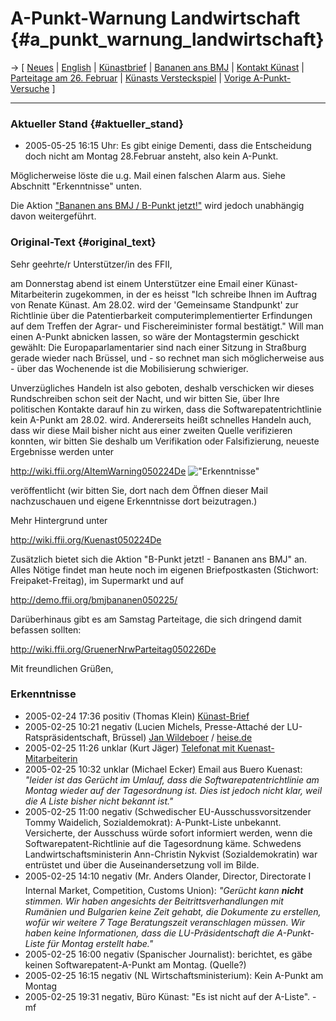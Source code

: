 # A-Punkt-Warnung Landwirtschaft {#a_punkt_warnung_landwirtschaft}

-\> \[ [ Neues](SwpatcninoDe "wikilink") \|
[English](http://wiki.ffii.org/AItemWarning050224En "wikilink") \| [
Künastbrief](Kuenast050224De "wikilink") \| [Bananen ans
BMJ](http://demo.ffii.org/bmjbananen050225/ "wikilink") \| [ Kontakt
Künast](FfiiKuenastKontakt0412De "wikilink") \| [ Parteitage am 26.
Februar](GruenerNrwParteitag050226De "wikilink") \| [ Künasts
Versteckspiel](Kuenast041221De "wikilink") \| [ Vorige
A-Punkt-Versuche](Fish0501De "wikilink") \]

------------------------------------------------------------------------

### Aktueller Stand {#aktueller_stand}

-   2005-05-25 16:15 Uhr: Es gibt einige Dementi, dass die Entscheidung
    doch nicht am Montag 28.Februar ansteht, also kein A-Punkt.

Möglicherweise löste die u.g. Mail einen falschen Alarm aus. Siehe
Abschnitt \"Erkenntnisse\" unten.

Die Aktion [\"Bananen ans BMJ / B-Punkt
jetzt!\"](http://demo.ffii.org/bmjbananen050225/ "wikilink") wird jedoch
unabhängig davon weitergeführt.

### Original-Text {#original_text}

Sehr geehrte/r Unterstützer/in des FFII,

am Donnerstag abend ist einem Unterstützer eine Email einer
Künast-Mitarbeiterin zugekommen, in der es heisst \"Ich schreibe Ihnen
im Auftrag von Renate Künast. Am 28.02. wird der \'Gemeinsame
Standpunkt\' zur Richtlinie über die Patentierbarkeit
computerimplementierter Erfindungen auf dem Treffen der Agrar- und
Fischereiminister formal bestätigt.\" Will man einen A-Punkt abnicken
lassen, so wäre der Montagstermin geschickt gewählt: Die
Europaparlamentarier sind nach einer Sitzung in Straßburg gerade wieder
nach Brüssel, und - so rechnet man sich möglicherweise aus - über das
Wochenende ist die Mobilisierung schwieriger.

Unverzügliches Handeln ist also geboten, deshalb verschicken wir dieses
Rundschreiben schon seit der Nacht, und wir bitten Sie, über Ihre
politischen Kontakte darauf hin zu wirken, dass die
Softwarepatentrichtlinie kein A-Punkt am 28.02. wird. Andererseits heißt
schnelles Handeln auch, dass wir diese Mail bisher nicht aus einer
zweiten Quelle verifizieren konnten, wir bitten Sie deshalb um
Verifikation oder Falsifizierung, neueste Ergebnisse werden unter

<http://wiki.ffii.org/AItemWarning050224De>
![\"Erkenntnisse\"](Abschnitt "wikilink")

veröffentlicht (wir bitten Sie, dort nach dem Öffnen dieser Mail
nachzuschauen und eigene Erkenntnisse dort beizutragen.)

Mehr Hintergrund unter

<http://wiki.ffii.org/Kuenast050224De>

Zusätzlich bietet sich die Aktion \"B-Punkt jetzt! - Bananen ans BMJ\"
an. Alles Nötige findet man heute noch im eigenen Briefpostkasten
(Stichwort: Freipaket-Freitag), im Supermarkt und auf

<http://demo.ffii.org/bmjbananen050225/>

Darüberhinaus gibt es am Samstag Parteitage, die sich dringend damit
befassen sollten:

<http://wiki.ffii.org/GruenerNrwParteitag050226De>

Mit freundlichen Grüßen,

### Erkenntnisse

-   2005-02-24 17:36 positiv (Thomas Klein) [
    Künast-Brief](Kuenast050224De "wikilink")
-   2005-02-25 10:21 negativ (Lucien Michels, Presse-Attaché der
    LU-Ratspräsidentschaft, Brüssel) [Jan
    Wildeboer](http://lists.ffii.org/mailman/private/bxl/2005-February/011192.html "wikilink")
    /
    [heise.de](http://www.heise.de/newsticker/meldung/56805 "wikilink")
-   2005-02-25 11:26 unklar (Kurt Jäger) [Telefonat mit
    Kuenast-Mitarbeiterin](http://lists.ffii.org/mailman/private/bxl/2005-February/011193.html "wikilink")
-   2005-02-25 10:32 unklar (Michael Ecker) Email aus Buero Kuenast:
    *\"leider ist das Gerücht im Umlauf, dass die
    Softwarepatentrichtlinie am Montag wieder auf der Tagesordnung ist.
    Dies ist jedoch nicht klar, weil die A Liste bisher nicht bekannt
    ist.\"*
-   2005-02-25 11:00 negativ (Schwedischer EU-Ausschussvorsitzender
    Tommy Waidelich, Sozialdemokrat): A-Punkt-Liste unbekannt.
    Versicherte, der Ausschuss würde sofort informiert werden, wenn die
    Softwarepatent-Richtlinie auf die Tagesordnung käme. Schwedens
    Landwirtschaftsministerin Ann-Christin Nykvist (Sozialdemokratin)
    war entrüstet und über die Auseinandersetzung voll im Bilde.
-   2005-02-25 14:10 negativ (Mr. Anders Olander, Director, Directorate
    I  Internal Market, Competition, Customs Union): *\"Gerücht kann
    **nicht** stimmen. Wir haben angesichts der Beitrittsverhandlungen
    mit Rumänien und Bulgarien keine Zeit gehabt, die Dokumente zu
    erstellen, wofür wir weitere 7 Tage Beratungszeit veranschlagen
    müssen. Wir haben keine Informationen, dass die LU-Präsidentschaft
    die A-Punkt-Liste für Montag erstellt habe.\"*
-   2005-02-25 16:00 negativ (Spanischer Journalist): berichtet, es gäbe
    keinen Softwarepatent-A-Punkt am Montag. (Quelle?)
-   2005-02-25 16:15 negativ (NL Wirtschaftsministerium): Kein A-Punkt
    am Montag
-   2005-02-25 19:31 negativ, Büro Künast: \"Es ist nicht auf der
    A-Liste\". -mf
